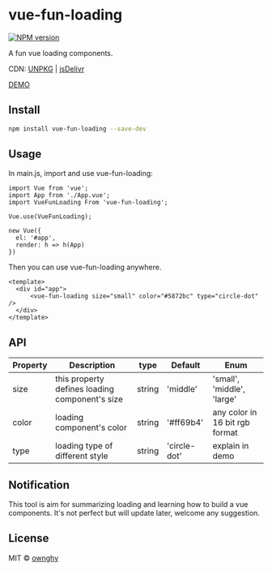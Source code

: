# vue-fun-loading

[![NPM version](https://img.shields.io/npm/v/vue-fun-loading.svg?style=flat)](https://npmjs.com/package/vue-fun-loading)

A fun vue loading components.

CDN: [UNPKG](https://unpkg.com/vue-fun-loading/) | [jsDelivr](https://cdn.jsdelivr.net/npm/vue-fun-loading/)

[DEMO](https://vue-fun-loading.netlify.com/)

## Install

```bash
npm install vue-fun-loading --save-dev
```

## Usage

In main.js, import and use vue-fun-loading:
```
import Vue from 'vue';
import App from './App.vue';
import VueFunLoading From 'vue-fun-loading';

Vue.use(VueFunLoading);

new Vue({
  el: '#app',
  render: h => h(App)
})
```

Then you can use vue-fun-loading anywhere.
```
<template>
  <div id="app">
      <vue-fun-loading size="small" color="#5872bc" type="circle-dot" />
  </div>
</template>
```

## API
| Property | Description | type | Default | Enum |
| -------- | ----------- | ---- | ------- | ---- |
| size | this property defines loading component's size | string | 'middle' | 'small', 'middle', 'large' |
| color | loading component's color | string | '#ff69b4' | any color in 16 bit rgb format |
| type | loading type of different style | string | 'circle-dot' | explain in demo |

## Notification
This tool is aim for summarizing loading and learning how to build a vue components.
It's not perfect but will update later, welcome any suggestion.

## License

MIT &copy; [ownghy](https://github.com/OwnGhy)
